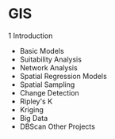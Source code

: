 # GIS

1 Introduction
- Basic Models
- Suitability Analysis
- Network Analysis
- Spatial Regression Models
- Spatial Sampling
- Change Detection
- Ripley's K
- Kriging
- Big Data
- DBScan
Other Projects
